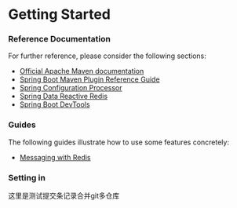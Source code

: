 # Getting Started

### Reference Documentation
For further reference, please consider the following sections:

* [Official Apache Maven documentation](https://maven.apache.org/guides/index.html)
* [Spring Boot Maven Plugin Reference Guide](https://docs.spring.io/spring-boot/docs/2.3.0.RELEASE/maven-plugin/)
* [Spring Configuration Processor](https://docs.spring.io/spring-boot/docs/2.3.0.RELEASE/reference/htmlsingle/#configuration-metadata-annotation-processor)
* [Spring Data Reactive Redis](https://docs.spring.io/spring-boot/docs/2.3.0.RELEASE/reference/htmlsingle/#boot-features-redis)
* [Spring Boot DevTools](https://docs.spring.io/spring-boot/docs/2.3.0.RELEASE/reference/htmlsingle/#using-boot-devtools)

### Guides
The following guides illustrate how to use some features concretely:

* [Messaging with Redis](https://spring.io/guides/gs/messaging-redis/)

### Setting in
这里是测试提交条记录合并git多仓库

